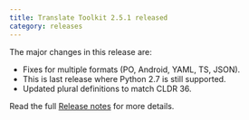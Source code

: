 ```yaml
---
title: Translate Toolkit 2.5.1 released
category: releases
---
```


The major changes in this release are:

- Fixes for multiple formats (PO, Android, YAML, TS, JSON).
- This is last release where Python 2.7 is still supported.
- Updated plural definitions to match CLDR 36.

Read the full [Release notes](https://docs.translatehouse.org/projects/translate-toolkit/en/latest/releases/2.5.1.html) for more details.

